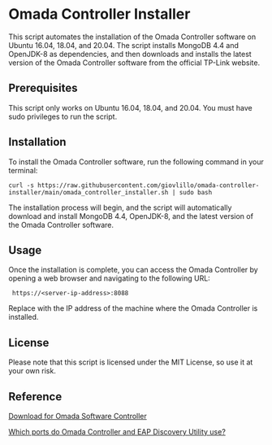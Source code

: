 # Omada Controller Installer
This script automates the installation of the Omada Controller software on Ubuntu 16.04, 18.04, and 20.04. The script installs MongoDB 4.4 and OpenJDK-8 as dependencies, and then downloads and installs the latest version of the Omada Controller software from the official TP-Link website.

## Prerequisites
This script only works on Ubuntu 16.04, 18.04, and 20.04. You must have sudo privileges to run the script.

## Installation
To install the Omada Controller software, run the following command in your terminal:


``` curl -s https://raw.githubusercontent.com/giovlillo/omada-controller-installer/main/omada_controller_installer.sh | sudo bash ```

The installation process will begin, and the script will automatically download and install MongoDB 4.4, OpenJDK-8, and the latest version of the Omada Controller software.

## Usage
Once the installation is complete, you can access the Omada Controller by opening a web browser and navigating to the following URL:

``` https://<server-ip-address>:8088```

Replace <server-ip-address> with the IP address of the machine where the Omada Controller is installed.

## License
Please note that this script is licensed under the MIT License, so use it at your own risk.

## Reference
 
[Download for Omada Software Controller](https://www.tp-link.com/en/support/download/omada-software-controller/)
 
[Which ports do Omada Controller and EAP Discovery Utility use?](https://www.tp-link.com/us/support/faq/3265/)
